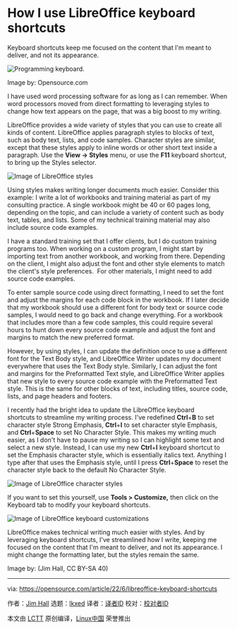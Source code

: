 [#]: subject: "How I use LibreOffice keyboard shortcuts"
[#]: via: "https://opensource.com/article/22/6/libreoffice-keyboard-shortcuts"
[#]: author: "Jim Hall https://opensource.com/users/jim-hall"
[#]: collector: "lkxed"
[#]: translator: " "
[#]: reviewer: " "
[#]: publisher: " "
[#]: url: " "

How I use LibreOffice keyboard shortcuts
======
Keyboard shortcuts keep me focused on the content that I'm meant to deliver, and not its appearance.

![Programming keyboard.][1]

Image by: Opensource.com

I have used word processing software for as long as I can remember. When word processors moved from direct formatting to leveraging styles to change how text appears on the page, that was a big boost to my writing.

LibreOffice provides a wide variety of styles that you can use to create all kinds of content. LibreOffice applies paragraph styles to blocks of text, such as body text, lists, and code samples. Character styles are similar, except that these styles apply to inline words or other short text inside a paragraph. Use the **View -> Styles** menu, or use the **F11** keyboard shortcut, to bring up the Styles selector.

![Image of LibreOffice styles][2]

Using styles makes writing longer documents much easier. Consider this example: I write a lot of workbooks and training material as part of my consulting practice. A single workbook might be 40 or 60 pages long, depending on the topic, and can include a variety of content such as body text, tables, and lists. Some of my technical training material may also include source code examples.

I have a standard training set that I offer clients, but I do custom training programs too. When working on a custom program, I might start by importing text from another workbook, and working from there. Depending on the client, I might also adjust the font and other style elements to match the client's style preferences.  For other materials, I might need to add source code examples.

To enter sample source code using direct formatting, I need to set the font and adjust the margins for each code block in the workbook. If I later decide that my workbook should use a different font for body text or source code samples, I would need to go back and change everything. For a workbook that includes more than a few code samples, this could require several hours to hunt down every source code example and adjust the font and margins to match the new preferred format.

However, by using styles, I can update the definition once to use a different font for the Text Body style, and LibreOffice Writer updates my document everywhere that uses the Text Body style. Similarly, I can adjust the font and margins for the Preformatted Text style, and LibreOffice Writer applies that new style to every source code example with the Preformatted Text style. This is the same for other blocks of text, including titles, source code, lists, and page headers and footers.

I recently had the bright idea to update the LibreOffice keyboard shortcuts to streamline my writing process. I've redefined **Ctrl**+**B** to set character style Strong Emphasis, **Ctrl**+**I** to set character style Emphasis, and **Ctrl**+**Space** to set No Character Style. This makes my writing much easier, as I don't have to pause my writing so I can highlight some text and select a new style. Instead, I can use my new **Ctrl**+**I** keyboard shortcut to set the Emphasis character style, which is essentially italics text. Anything I type after that uses the Emphasis style, until I press **Ctrl**+**Space** to reset the character style back to the default No Character Style.

![Image of LibreOffice character styles][3]

If you want to set this yourself, use **Tools > Customize,** then click on the Keyboard tab to modify your keyboard shortcuts.

![Image of LibreOffice keyboard customizations][4]

LibreOffice makes technical writing much easier with styles. And by leveraging keyboard shortcuts, I've streamlined how I write, keeping me focused on the content that I'm meant to deliver, and not its appearance. I might change the formatting later, but the styles remain the same.

Image by: (Jim Hall, CC BY-SA 40)

--------------------------------------------------------------------------------

via: https://opensource.com/article/22/6/libreoffice-keyboard-shortcuts

作者：[Jim Hall][a]
选题：[lkxed][b]
译者：[译者ID](https://github.com/译者ID)
校对：[校对者ID](https://github.com/校对者ID)

本文由 [LCTT](https://github.com/LCTT/TranslateProject) 原创编译，[Linux中国](https://linux.cn/) 荣誉推出

[a]: https://opensource.com/users/jim-hall
[b]: https://github.com/lkxed
[1]: https://opensource.com/sites/default/files/lead-images/programming_keyboard_coding.png
[2]: https://opensource.com/sites/default/files/2022-06/libreofficestyles.png
[3]: https://opensource.com/sites/default/files/2022-06/libreofficecharstyles.png
[4]: https://opensource.com/sites/default/files/2022-06/libreofficekeyboardcustom.png
